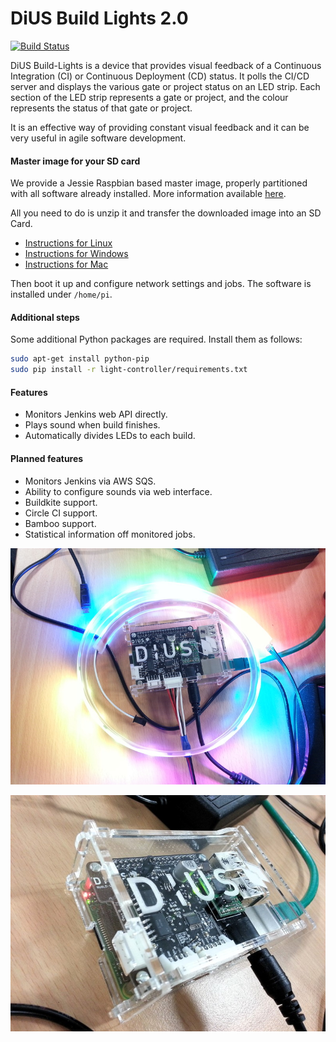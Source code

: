 DiUS Build Lights 2.0
=====================

[![Build Status](https://travis-ci.org/DiUS/build-lights.svg?branch=master)](https://travis-ci.org/DiUS/build-lights)

DiUS Build-Lights is a device that provides visual feedback of a Continuous Integration (CI) or Continuous Deployment (CD) status. It polls the CI/CD server and displays the various gate or project status on an LED strip. Each section of the LED strip represents a gate or project, and the colour represents the status of that gate or project.

It is an effective way of providing constant visual feedback and it can be very useful in agile software development.

#### Master image for your SD card
We provide a Jessie Raspbian based master image, properly partitioned with all software already installed. More information available [here](https://github.com/DiUS/build-lights/blob/master/README_master_image.md).

All you need to do is unzip it and transfer the downloaded image into an SD Card.

* [Instructions for Linux](https://www.raspberrypi.org/documentation/installation/installing-images/linux.md)
* [Instructions for Windows](https://www.raspberrypi.org/documentation/installation/installing-images/windows.md)
* [Instructions for Mac](https://www.raspberrypi.org/documentation/installation/installing-images/mac.md)

Then boot it up and configure network settings and jobs. The software is installed under `/home/pi`.


#### Additional steps
Some additional Python packages are required.  Install them as follows:

```sh
sudo apt-get install python-pip
sudo pip install -r light-controller/requirements.txt
```

#### Features
* Monitors Jenkins web API directly.
* Plays sound when build finishes.
* Automatically divides LEDs to each build.

#### Planned features
* Monitors Jenkins via AWS SQS.
* Ability to configure sounds via web interface.
* Buildkite support.
* Circle CI support.
* Bamboo support.
* Statistical information off monitored jobs.

![build-lights-top](https://github.com/DiUS/build-lights/blob/master/docs/device_top.jpg)

![build-lights-side](https://github.com/DiUS/build-lights/blob/master/docs/device_side.jpg)
